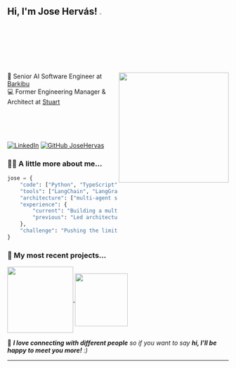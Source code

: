 <h2> Hi, I'm Jose Hervás! <img src="https://media.giphy.com/media/hvRJCLFzcasrR4ia7z/giphy.gif" width="3%"></h2>
<img align='right' src="https://media4.giphy.com/media/v1.Y2lkPTc5MGI3NjExaTZqcTg5Z2ZlYmV4emxhdmlxbDRham95eGVleTRudzM3Mmh3eXcyeiZlcD12MV9pbnRlcm5hbF9naWZfYnlfaWQmY3Q9Zw/qgQUggAC3Pfv687qPC/giphy.gif" width="250">
<p>🤖 Senior AI Software Engineer at <a href="https://www.barkibu.com/">Barkibu</a>
</br>
💻 Former Engineering Manager & Architect at <a href="https://stuart.com/">Stuart</a></p>

<br/><br/><br/><br/>
[![LinkedIn](https://custom-icon-badges.demolab.com/badge/LinkedIn-0A66C2?logo=linkedin-white&logoColor=fff)](https://www.linkedin.com/in/joseignaciohervasdiaz/)
[![GitHub JoseHervas](https://img.shields.io/github/followers/JoseHervas?label=follow&style=social)](https://github.com/JoseHervas)

### 🧑‍💻 A little more about me...  

```python
jose = {
    "code": ["Python", "TypeScript", "Go", "Node.js"],
    "tools": ["LangChain", "LangGraph", "LangSmith", "Redis", "Kafka", "Kubernetes", "AWS", "Docker"],
    "architecture": ["multi-agent systems", "RAG", "microservices", "cloud-native", "event-driven"],
    "experience": {
        "current": "Building a multi-agent (+16 agents) AI platform at Barkibu",
        "previous": "Led architecture and engineering teams at Stuart"
    },
    "challenge": "Pushing the limits of reasoning in AI agents with plan-then-act techniques"
}
```

### 🚀 My most recent projects...  

<p align="left">
  <a href="https://github.com/JoseHervas/darkstories">
    <img height=150 align="center" src="https://github-activity-nu.vercel.app/api/pin/?username=JoseHervas&repo=darkstories&cache_seconds=60" />
  </a>
    <a href="https://github.com/JoseHervas/prodcheck">
    <img height=120 align="center" src="https://github-activity-nu.vercel.app/api/pin/?username=JoseHervas&repo=prodcheck&cache_seconds=60" />
  </a>
</p>


🤝 <em><b>I love connecting with different people</b> so if you want to say <b>hi, I'll be happy to meet you more!</b> :)</em>

---
